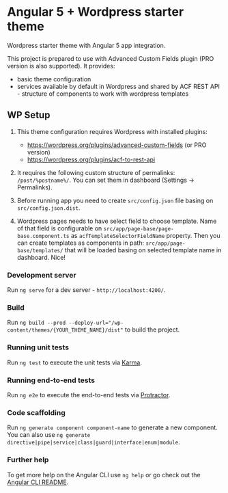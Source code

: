 # Angular 5 + Wordpress starter theme

Wordpress starter theme with Angular 5 app integration.

This project is prepared to use with Advanced Custom Fields plugin (PRO version is also supported). It provides:
- basic theme configuration
- services available by default in Wordpress and shared by ACF REST API - structure of components to work with wordpress templates

## WP Setup

1. This theme configuration requires Wordpress with installed plugins:
   - https://wordpress.org/plugins/advanced-custom-fields (or PRO version)
   - https://wordpress.org/plugins/acf-to-rest-api

2. It requires the following custom structure of permalinks: `/post/%postname%/`. You can set them in dashboard (Settings -> Permalinks).

3. Before running app you need to create `src/config.json` file basing on `src/config.json.dist`.

4. Wordpress pages needs to have select field to choose template. Name of that field is configurable on `src/app/page-base/page-base.component.ts` as `acfTemplateSelectorFieldName` property. Then you can create templates as components in path: `src/app/page-base/templates/` that will be loaded basing on selected template name in dashboard. Nice!

### Development server

Run `ng serve` for a dev server - `http://localhost:4200/`.

### Build

Run `ng build --prod --deploy-url="/wp-content/themes/{YOUR_THEME_NAME}/dist"` to build the project. 

### Running unit tests

Run `ng test` to execute the unit tests via [Karma](https://karma-runner.github.io).

### Running end-to-end tests

Run `ng e2e` to execute the end-to-end tests via [Protractor](http://www.protractortest.org/).

### Code scaffolding

Run `ng generate component component-name` to generate a new component. You can also use `ng generate directive|pipe|service|class|guard|interface|enum|module`.

### Further help

To get more help on the Angular CLI use `ng help` or go check out the [Angular CLI README](https://github.com/angular/angular-cli/blob/master/README.md).
